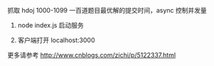 抓取 hdoj 1000-1099 一百道题目最优解的提交时间，async 控制并发量


1. node index.js 启动服务

2. 客户端打开 localhost:3000

更多请参考 http://www.cnblogs.com/zichi/p/5122337.html